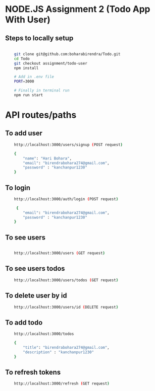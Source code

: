 # NODE.JS Assignment 2 (Todo App With User) 



## Steps to locally setup  

```sh
   
    git clone git@github.com:boharabirendra/Todo.git
    cd Todo
    git checkout assignment/todo-user
    npm install

    # Add in .env file
    PORT=3000

    # Finally in terminal run
    npm run start

```



# API routes/paths

## To add user
```sh
    http://localhost:3000/users/signup (POST request)

    {   
        "name": "Hari Bohara",
        "email": "birendrabohara274@gmail.com",
        "password" : "kanchanpur1230"
    }
```

## To login

```sh
    http://localhost:3000/auth/login (POST request)

     {   
        "email": "birendrabohara274@gmail.com",
        "password" : "kanchanpur1230"
    }

```

## To see users

```sh

    http://localhost:3000/users (GET request)

```

## To see users todos

```sh
    http://localhost:3000/users/todos (GET request)
```


## To delete user by id

```sh
    http://localhost:3000/users/id (DELETE request)
```

## To add todo

```sh
    http://localhost:3000/todos

    {   
        "title": "birendrabohara274@gmail.com",
        "description" : "kanchanpur1230"
    }
```

## To refresh tokens

```sh
    http://localhost:3000/refresh (GET request)
```